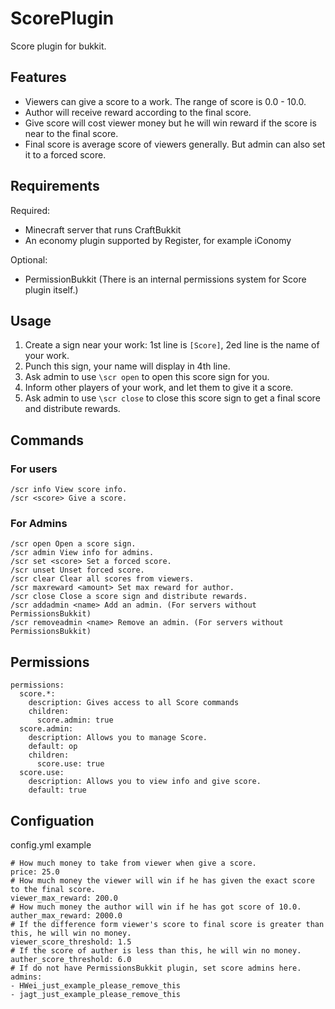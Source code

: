 ScorePlugin
===========

Score plugin for bukkit.


Features
--------

* Viewers can give a score to a work. The range of score is 0.0 - 10.0.
* Author will receive reward according to the final score.
* Give score will cost viewer money but he will win reward if the score is near to the final score.
* Final score is average score of viewers generally. But admin can also set it to a forced score.


Requirements
------------
Required:

* Minecraft server that runs CraftBukkit
* An economy plugin supported by Register, for example iConomy

Optional:

* PermissionBukkit (There is an internal permissions system for Score plugin itself.)


Usage
-----

1. Create a sign near your work: 1st line is `[Score]`, 2ed line is the name of your work.
2. Punch this sign, your name will display in 4th line.
3. Ask admin to use `\scr open` to open this score sign for you.
4. Inform other players of your work, and let them to give it a score.
5. Ask admin to use `\scr close` to close this score sign to get a final score and distribute rewards.




Commands
--------

### For users

    /scr info View score info.
    /scr <score> Give a score.

### For Admins

    /scr open Open a score sign.
    /scr admin View info for admins.
    /scr set <score> Set a forced score.
    /scr unset Unset forced score.
    /scr clear Clear all scores from viewers.
    /scr maxreward <amount> Set max reward for author.
    /scr close Close a score sign and distribute rewards.
    /scr addadmin <name> Add an admin. (For servers without PermissionsBukkit)
    /scr removeadmin <name> Remove an admin. (For servers without PermissionsBukkit)


Permissions
-----------

    permissions:
      score.*:
        description: Gives access to all Score commands
        children:
          score.admin: true
      score.admin:
        description: Allows you to manage Score.
        default: op
        children:
          score.use: true
      score.use:
        description: Allows you to view info and give score.
        default: true
 
Configuation
-----------

config.yml example

    # How much money to take from viewer when give a score.
    price: 25.0
    # How much money the viewer will win if he has given the exact score to the final score.
    viewer_max_reward: 200.0
    # How much money the author will win if he has got score of 10.0.
    auther_max_reward: 2000.0
    # If the difference form viewer's score to final score is greater than this, he will win no money.
    viewer_score_threshold: 1.5
    # If the score of auther is less than this, he will win no money.
    auther_score_threshold: 6.0
    # If do not have PermissionsBukkit plugin, set score admins here.
    admins:
    - HWei_just_example_please_remove_this
    - jagt_just_example_please_remove_this

